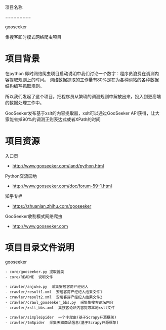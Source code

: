 项目名称

=========

gooseeker

集搜客即时模式网络爬虫项目

项目背景
========
在python 即时网络爬虫项目启动说明中我们讨论一个数字：程序员浪费在调测内容提取规则上的时间。 网络数据抓取的工作量有80%是在为各种网站的各种数据结构编写抓取规则。

所以我们发起了这个项目，把程序员从繁琐的调测规则中解放出来，投入到更高端的数据处理工作中。

GooSeeker发布基于xslt的内容提取器，xslt可以通过GooSeeker API获得，让大家能省掉90%的调测正则表达式或者XPath的时间


项目资源
========
入口页

* http://www.gooseeker.com/land/python.html

Python交流园地

* http://www.gooseeker.com/doc/forum-59-1.html

知乎专栏

* https://zhuanlan.zhihu.com/gooseeker

GooSeeker收割模式网络爬虫

* http://www.gooseeker.com

项目目录文件说明
================
gooseeker

	- core/gooseeker.py 提取器类
	- core/README  说明文件

	- crawler/anjuke.py  采集安居客房产经纪人
	- crawler/result1.xml  安居客房产经纪人结果文件1
	- crawler/result2.xml  安居客房产经纪人结果文件2
	- crawler/crawl_gooseeker_bbs.py  采集集搜客论坛内容
	- crawler/xslt_bbs.xml  集搜客论坛内容提取本地xslt文件

	- crawler/simpleSpider  一个小爬虫(基于Scrapy开源框架)
	- crawler/tmSpider  采集天猫商品信息(基于Scrapy开源框架)
